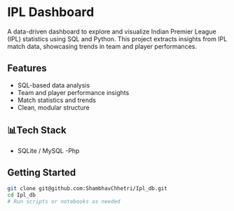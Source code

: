 #  IPL Dashboard

A data-driven dashboard to explore and visualize Indian Premier League (IPL) statistics using SQL and Python. This project extracts insights from IPL match data, showcasing trends in team and player performances.

##  Features
- SQL-based data analysis
- Team and player performance insights
- Match statistics and trends
- Clean, modular structure

## 📊Tech Stack
- SQLite / MySQL
-Php

##  Getting Started
```bash
git clone git@github.com:ShambhavChhetri/Ipl_db.git
cd Ipl_db
# Run scripts or notebooks as needed
